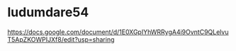 # ludumdare54

https://docs.google.com/document/d/1E0XGpIYhWRRygA4i9OvntC9QLelvuT5ApZKOWPIJXf8/edit?usp=sharing


